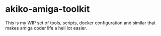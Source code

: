 # akiko-amiga-toolkit
This is my WIP set of tools, scripts, docker configuration and similar that makes amiga coder life a hell lot easier.
